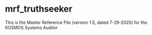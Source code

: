 # mrf_truthseeker
This is the Master Reference File (version 1.5, dated 7-29-2025) for the KOSMOS Systems Auditor
